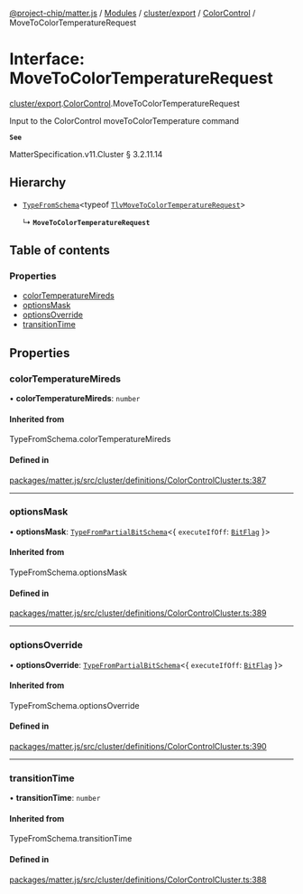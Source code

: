 [@project-chip/matter.js](../README.md) / [Modules](../modules.md) / [cluster/export](../modules/cluster_export.md) / [ColorControl](../modules/cluster_export.ColorControl.md) / MoveToColorTemperatureRequest

# Interface: MoveToColorTemperatureRequest

[cluster/export](../modules/cluster_export.md).[ColorControl](../modules/cluster_export.ColorControl.md).MoveToColorTemperatureRequest

Input to the ColorControl moveToColorTemperature command

**`See`**

MatterSpecification.v11.Cluster § 3.2.11.14

## Hierarchy

- [`TypeFromSchema`](../modules/tlv_export.md#typefromschema)\<typeof [`TlvMoveToColorTemperatureRequest`](../modules/cluster_export.ColorControl.md#tlvmovetocolortemperaturerequest)\>

  ↳ **`MoveToColorTemperatureRequest`**

## Table of contents

### Properties

- [colorTemperatureMireds](cluster_export.ColorControl.MoveToColorTemperatureRequest.md#colortemperaturemireds)
- [optionsMask](cluster_export.ColorControl.MoveToColorTemperatureRequest.md#optionsmask)
- [optionsOverride](cluster_export.ColorControl.MoveToColorTemperatureRequest.md#optionsoverride)
- [transitionTime](cluster_export.ColorControl.MoveToColorTemperatureRequest.md#transitiontime)

## Properties

### colorTemperatureMireds

• **colorTemperatureMireds**: `number`

#### Inherited from

TypeFromSchema.colorTemperatureMireds

#### Defined in

[packages/matter.js/src/cluster/definitions/ColorControlCluster.ts:387](https://github.com/project-chip/matter.js/blob/558e12c94a201592c28c7bc0743705360b3e5ca6/packages/matter.js/src/cluster/definitions/ColorControlCluster.ts#L387)

___

### optionsMask

• **optionsMask**: [`TypeFromPartialBitSchema`](../modules/schema_export.md#typefrompartialbitschema)\<\{ `executeIfOff`: [`BitFlag`](../modules/schema_export.md#bitflag)  }\>

#### Inherited from

TypeFromSchema.optionsMask

#### Defined in

[packages/matter.js/src/cluster/definitions/ColorControlCluster.ts:389](https://github.com/project-chip/matter.js/blob/558e12c94a201592c28c7bc0743705360b3e5ca6/packages/matter.js/src/cluster/definitions/ColorControlCluster.ts#L389)

___

### optionsOverride

• **optionsOverride**: [`TypeFromPartialBitSchema`](../modules/schema_export.md#typefrompartialbitschema)\<\{ `executeIfOff`: [`BitFlag`](../modules/schema_export.md#bitflag)  }\>

#### Inherited from

TypeFromSchema.optionsOverride

#### Defined in

[packages/matter.js/src/cluster/definitions/ColorControlCluster.ts:390](https://github.com/project-chip/matter.js/blob/558e12c94a201592c28c7bc0743705360b3e5ca6/packages/matter.js/src/cluster/definitions/ColorControlCluster.ts#L390)

___

### transitionTime

• **transitionTime**: `number`

#### Inherited from

TypeFromSchema.transitionTime

#### Defined in

[packages/matter.js/src/cluster/definitions/ColorControlCluster.ts:388](https://github.com/project-chip/matter.js/blob/558e12c94a201592c28c7bc0743705360b3e5ca6/packages/matter.js/src/cluster/definitions/ColorControlCluster.ts#L388)
